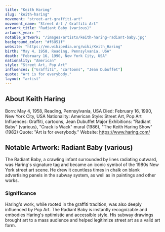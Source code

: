 ```yaml
---
title: "Keith Haring"
slug: "keith-haring"
movement: "street-art-graffiti-art"
movement_name: "Street Art / Graffiti Art"
artwork_title: "Radiant Baby (various)"
artwork_year: ""
notable_artwork: "/images/artists/keith-haring-radiant-baby.jpg"
background_color: "#f6851f"
website: "https://en.wikipedia.org/wiki/Keith_Haring"
birth: "May 4, 1958, Reading, Pennsylvania, USA"
death: "February 16, 1990, New York City, USA"
nationality: "American"
style: "Street Art, Pop Art"
influences: ["Graffiti", "cartoons", "Jean Dubuffet"]
quote: "Art is for everybody."
layout: "artist"
---
```


## About Keith Haring

Born: May 4, 1958, Reading, Pennsylvania, USA Died: February 16, 1990, New York City, USA Nationality: American Style: Street Art, Pop Art Influences: Graffiti, cartoons, Jean Dubuffet Major Exhibitions: "Radiant Baby" (various), "Crack is Wack" mural (1986), "The Keith Haring Show" (1982) Quote: "Art is for everybody." Website: https://www.haring.com/

## Notable Artwork: Radiant Baby (various)

The Radiant Baby, a crawling infant surrounded by lines radiating outward, was Haring's signature tag and became an iconic symbol of the 1980s New York street art scene. He drew it countless times in chalk on blank advertising panels in the subway system, as well as in paintings and other works.

### Significance

Haring's work, while rooted in the graffiti tradition, was also deeply influenced by Pop Art. The Radiant Baby is instantly recognizable and embodies Haring's optimistic and accessible style. His subway drawings brought art to a mass audience and helped legitimize street art as a valid art form.
